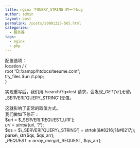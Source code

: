 ```yaml
---
title: nginx 下QUERY_STRING 的一个bug
author: admin
layout: post
permalink: /posts/20091225-505.html
categories:
  - 服务器
tags:
  - nginx
  - php
---
```

配置选项：  
location / {  
root &#8220;D:/xampp/htdocs/teeume.com&#8221;;  
try_files $uri /t.php;  
}

实现重写后，我们用 /search/?q=test 请求，会发现$\_GET['q'] 无值，$\_SERVER['QUERY_STRING']无值。

这就影响了正常的取值方式。  
我们做如下修正：  
$uri = $\_SERVER['REQUEST\_URI'];  
$uri = strtok($uri, &#8216;?&#8217;);  
$qs = $\_SERVER['QUERY\_STRING'] = strtok(&#8216;?&#8217;);  
parse\_str($qs, $qs\_arr);  
$\_REQUEST = array\_merge($\_REQUEST, $qs\_arr);